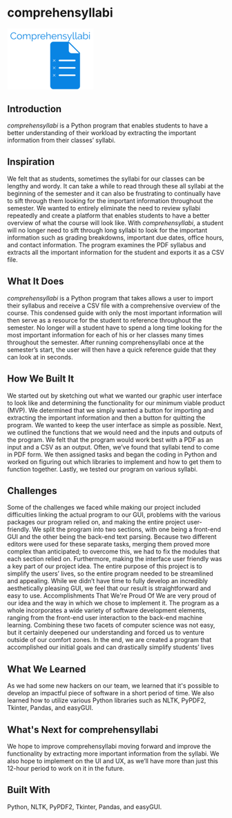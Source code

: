# comprehensyllabi

<img src="https://github.com/dpeletz/comprehensyllabi/blob/master/assets/logo.png" width="200" />

## Introduction
*comprehensyllabi* is a Python program that enables students to have a better understanding of their workload by extracting the important information from their classes’ syllabi. 

## Inspiration
We felt that as students, sometimes the syllabi for our classes can be lengthy and wordy. It can take a while to read through these all syllabi at the beginning of the semester and it can also be frustrating to continually have to sift through them looking for the important information throughout the semester. We wanted to entirely eliminate the need to review syllabi repeatedly and create a platform that enables students to have a better overview of what the course will look like. 
With *comprehensyllabi*, a student will no longer need to sift through long syllabi to look for the important information such as grading breakdowns, important due dates, office hours, and contact information. The program examines the PDF syllabus and extracts all the important information for the student and exports it as a CSV file. 

## What It Does
*comprehensyllabi* is a Python program that takes allows a user to import their syllabus and receive a CSV file with a comprehensive overview of the course. This condensed guide with only the most important information will then serve as a resource for the student to reference throughout the semester. No longer will a student have to spend a long time looking for the most important information for each of his or her classes many times throughout the semester. After running comprehensyllabi once at the semester’s start, the user will then have a quick reference guide that they can look at in seconds. 

## How We Built It
We started out by sketching out what we wanted our graphic user interface to look like and determining the functionality for our minimum viable product (MVP). We determined that we simply wanted a button for importing and extracting the important information and then a button for quitting the program. We wanted to keep the user interface as simple as possible. 
Next, we outlined the functions that we would need and the inputs and outputs of the program. We felt that the program would work best with a PDF as an input and a CSV as an output. Often, we’ve found that syllabi tend to come in PDF form. 
We then assigned tasks and began the coding in Python and worked on figuring out which libraries to implement and how to get them to function together. Lastly, we tested our program on various syllabi. 

## Challenges
Some of the challenges we faced while making our project included difficulties linking the actual program to our GUI, problems with the various packages our program relied on, and making the entire project user-friendly. We split the program into two sections, with one being a front-end GUI and the other being the back-end text parsing. Because two different editors were used for these separate tasks, merging them proved more complex than anticipated; to overcome this, we had to fix the modules that each section relied on.
Furthermore, making the interface user friendly was a key part of our project idea. The entire purpose of this project is to simplify the users’ lives, so the entire program needed to be streamlined and appealing. While we didn’t have time to fully develop an incredibly aesthetically pleasing GUI, we feel that our result is straightforward and easy to use.
Accomplishments That We're Proud Of
We are very proud of our idea and the way in which we chose to implement it. The program as a whole incorporates a wide variety of software development elements, ranging from the front-end user interaction to the back-end machine learning. Combining these two facets of computer science was not easy, but it certainly deepened our understanding and forced us to venture outside of our comfort zones. In the end, we are created a program that accomplished our initial goals and can drastically simplify students’ lives

## What We Learned
As we had some new hackers on our team, we learned that it's possible to develop an impactful piece of software in a short period of time. We also learned how to utilize various Python libraries such as NLTK, PyPDF2, Tkinter, Pandas, and easyGUI. 

## What's Next for comprehensyllabi
We hope to improve comprehensyllabi moving forward and improve the functionality by extracting more important information from the syllabi. We also hope to implement on the UI and UX, as we’ll have more than just this 12-hour period to work on it in the future.

## Built With
Python, NLTK, PyPDF2, Tkinter, Pandas, and easyGUI. 
